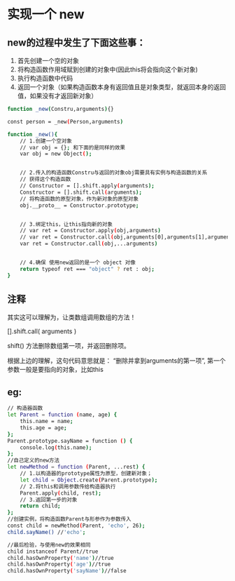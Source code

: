 # 实现一个 new

## new的过程中发生了下面这些事：

1. 首先创建一个空的对象
2. 将构造函数作用域赋到创建的对象中(因此this将会指向这个新对象)
3. 执行构造函数中代码
4. 返回一个对象（如果构造函数本身有返回值且是对象类型，就返回本身的返回值，如果没有才返回新对象）

```sh
function _new(Constru,arguments){}

const person = _new(Person,arguments)

function _new(){
    // 1.创建一个空对象
    // var obj = {}; 和下面的是同样的效果
    var obj = new Object();


    // 2.传入的构造函数Constru与返回的对象obj需要具有实例与构造函数的关系
    // 获得这个构造函数
    // Constructor = [].shift.apply(arguments);
    Constructor = [].shift.call(arguments);
    // 将构造函数的原型对象，作为新对象的原型对象
    obj.__proto__ = Constructor.prototype;


    // 3.绑定this，让this指向新的对象
    // var ret = Constructor.apply(obj,arguments)
    // var ret = Constructor.call(obj,arguments[0],arguments[1],arguments[2])
    var ret = Constructor.call(obj,...arguments)


    // 4.确保 使用new返回的是一个 object 对像
    return typeof ret === "object" ? ret : obj;
}
```

## 注释
其实这可以理解为，让类数组调用数组的方法！

[].shift.call( arguments )

shift() 方法删除数组第一项，并返回删除项。

根据上边的理解，这句代码意思就是： “删除并拿到arguments的第一项”,  第一个参数一般是要指向的对象，比如this

## eg:
```sh
// 构造器函数
let Parent = function (name, age) {
    this.name = name;
    this.age = age;
};
Parent.prototype.sayName = function () {
    console.log(this.name);
};
//自己定义的new方法
let newMethod = function (Parent, ...rest) {
    // 1.以构造器的prototype属性为原型，创建新对象；
    let child = Object.create(Parent.prototype);
    // 2.将this和调用参数传给构造器执行
    Parent.apply(child, rest);
    // 3.返回第一步的对象
    return child;
};
//创建实例，将构造函数Parent与形参作为参数传入
const child = newMethod(Parent, 'echo', 26);
child.sayName() //'echo';

//最后检验，与使用new的效果相同
child instanceof Parent//true
child.hasOwnProperty('name')//true
child.hasOwnProperty('age')//true
child.hasOwnProperty('sayName')//false
```
